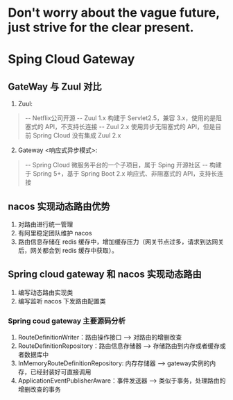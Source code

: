 # Don't worry about the vague future, just strive for the clear present.
# Sping Cloud Gateway 
## GateWay 与 Zuul 对比
1. Zuul:
>-- Netflix公司开源
>-- Zuul 1.x 构建于 Servlet2.5，兼容 3.x，使用的是阻塞式的 API，不支持长连接
>-- Zuul 2.x 使用异步无阻塞式的 API，但是目前 Spring Cloud 没有集成 Zuul 2.x
2. Gateway <响应式异步模式>:
>-- Spring Cloud 微服务平台的一个子项目，属于 Sping 开源社区
>-- 构建于 Spring 5+，基于 Spring Boot 2.x 响应式、非阻塞式的 API，支持长连接
## nacos 实现动态路由优势
1. 对路由进行统一管理
2. 有阿里稳定团队维护 nacos
3. 路由信息存储在 redis 缓存中，增加缓存压力（网关节点过多，请求到达网关后，网关都会到 redis 缓存中获取）。
## Spring cloud gateway 和 nacos 实现动态路由
1. 编写动态路由实现类
2. 编写监听 nacos 下发路由配置类
### Spring coud gateway 主要源码分析
1. RouteDefinitionWriter：路由操作接口 --> 对路由的增删改查
2. RouteDefinitionRepository：路由信息存储器 --> 存储路由到内存或者缓存或者数据库中
3. InMemoryRouteDefinitionRepository: 内存存储器 --> gateway实例的内存，已经封装好可直接调用
4. ApplicationEventPublisherAware：事件发送器 --> 类似于事务，处理路由的增删改查的事务


























